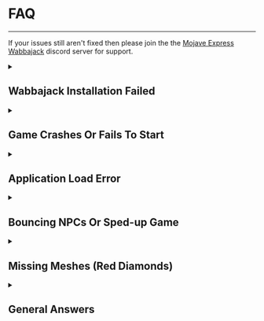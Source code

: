 # FAQ

---

If your issues still aren't fixed then please join the the [Mojave Express Wabbajack](https://discord.gg/SFpZYpAuUz) discord server for support.

<details>

  <summary><h2>Wabbajack Installation Failed</h2></summary>

- Ensure that you have **all** of the <span class="custom-text">**DLCs**</span> installed for the game!

- Ensure that the game is set to <span class="custom-text">**English**</span> on Steam or GOG!

- Log out of Nexus on Wabbajack and log back in, then try to install **MEW** again. (You may get blocked for 10 minutes but just wait and try again.)

    ![NexusLogOut](../static/img/NexusLogOut.png)

</details>

<details>

  <summary><h2>Game Crashes Or Fails To Start</h2></summary>

The <span class="custom-text">**most common**</span> reason is below:

- Make sure you did the [**Root Mods**](/docs/Installation#root-mods) step properly and you ran **FNVpatch.exe**. (Even if you are a GOG user.)

- Make sure the latest VC++ Redistributables below are installed:
    - [**VC++ AIO**](https://www.techpowerup.com/download/visual-c-redistributable-runtime-package-all-in-one/)
        - Extract the archive and run the included `install_all.bat` as an administrator.
    - [**2015-2022 X64**](https://aka.ms/vs/17/release/vc_redist.x64.exe) - Run the .exe
    - [**2015-2022 X86**](https://aka.ms/vs/17/release/vc_redist.x86.exe) - Run the .exe
    - Restart your PC.

---

<h3> Make sure that DirectX Redistributables are installed and functional:</h3>
1. Download the [**DirectX Redists Remover Script**](https://vivanewvegas.moddinglinked.com/files/DirectX%20Remover.7z) and unpack it.
2. Run the script as an administrator.
3. Restart your PC.
4. Download the [**DirectX Redists Web Installer**](https://www.microsoft.com/en-in/download/details.aspx?id=35) and run it.
    - The installer will try to install **Bing Bar** by default! Remember to uncheck it on the second page.
5. Restart your PC.

---


<h3> Miscellaneous: </h3>

- [**Base Address Randomization**](/docs/Requirements#disabling-base-address-randomization) is enabled. This has to be disabled for a modded game to work!
- You have incompatible mods lingering in your game's Data folder, this is why a clean slate is required.
- If you are using an AMD GPU, make sure that your drivers are updated to the [**latest version**](https://www.amd.com/en/support)!
- If you are using a third-party antivirus, add exclusions to the folder Mod Organizer 2 is in. If that doesn't work, try disabling the antivirus completely and rely solely on Windows Defender (which should work fine once exclusions are present).
- Close or uninstall Overwolf.
- Most programs that ship with pre-built computers or laptops (such as OMEN Gaming Hub for HP OMEN systems) will be prone to issues and should be uninstalled or temporarily closed.
- Lock your FPS below **120** according to the [**Performance Guide**](https://performance.moddinglinked.com/falloutnv.html#RecommendedLimiters).

</details>

<details>

  <summary><h2>Application Load Error</h2></summary>

- **5:0000065434:** Make sure <span class="custom-text">**Steam**</span> is running. If that doesn't fix it, run your game directly through Steam once. You may also need to restart Steam and/or Mod Organizer 2. If that still doesn't work, place a copy of your Steam.exe (not a shortcut) into the game's **Root folder**.

- **P:0000065432:** This might be related to the PCR release of the game. <span class="custom-text">**Override the Steamapp ID**</span> with MO2's executable settings and set it to `22490`.

    ![OverrideSteamID](../static/img/OverrideSteamID.png)

</details>

<details>

  <summary><h2>Bouncing NPCs Or Sped-up Game</h2></summary>

- **Lock your FPS** below <span class="custom-text">**120**</span> according to the Performance Guide. 

</details>

<details>

  <summary><h2>Missing Meshes (Red Diamonds)</h2></summary>

- Verify your game files.

    - You will need to reapply the 4GB Patcher and re-run the BSA Decompressor and after doing this.

</details>

<details>

  <summary><h2>General Answers</h2></summary>

- You will **need** to start a new Save after installing **MEW**!

</details>